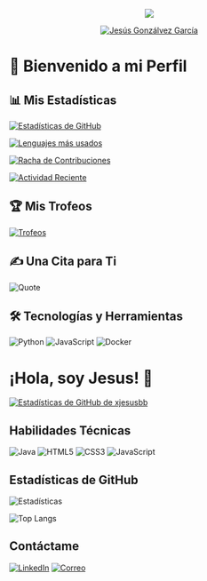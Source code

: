 <p align="center">
  <!-- Animación de texto personalizada -->
  <a href="https://github.com/DenverCoder1/readme-typing-svg">
    <img src="https://readme-typing-svg.demolab.com/?lines=Desarrollador%20Full-stack;Apasionado%20por%20la%20tecnología;Siempre%20aprendiendo%20cosas%20nuevas;&font=Press%20Start%202P&center=true&width=1000&height=100&color=FFD700&vCenter=true&pause=1000&size=20" /></a>
</p>

<p align="center">
  <a href="https://github.com/jesusgonzalvezgarcia">
    <img src="https://readme-typing-svg.demolab.com/?lines=Jesús%20Gonzálvez%20García&font=Press%20Start%202P&center=true&width=600&height=50&color=00FF7F&vCenter=true&size=16" alt="Jesús Gonzálvez García" /></a>
</p>

# 🌟 Bienvenido a mi Perfil

## 📊 Mis Estadísticas

[![Estadísticas de GitHub](https://github-readme-stats.vercel.app/api?username=TuUsuario&show_icons=true&theme=radical)](https://github.com/TuUsuario)

[![Lenguajes más usados](https://github-readme-stats.vercel.app/api/top-langs/?username=TuUsuario&layout=compact&theme=radical)](https://github.com/TuUsuario)

[![Racha de Contribuciones](https://streak-stats.demolab.com/?user=TuUsuario&theme=radical)](https://git.io/streak-stats)

[![Actividad Reciente](https://github-readme-activity-graph.cyclic.app/graph?username=xjesusbb&theme=radical)](https://github.com/Ashutosh00710/github-readme-activity-graph)

## 🏆 Mis Trofeos

[![Trofeos](https://github-profile-trophy.vercel.app/?username=TuUsuario&theme=radical)](https://github.com/ryo-ma/github-profile-trophy)

## ✍️ Una Cita para Ti

![Quote](https://quotes-github-readme.vercel.app/api?type=horizontal&theme=radical)

## 🛠️ Tecnologías y Herramientas

![Python](https://img.shields.io/badge/Python-3776AB?style=flat&logo=python&logoColor=white)
![JavaScript](https://img.shields.io/badge/JavaScript-F7DF1E?style=flat&logo=javascript&logoColor=black)
![Docker](https://img.shields.io/badge/Docker-2496ED?style=flat&logo=docker&logoColor=white)


# ¡Hola, soy Jesus! 👋

[![Estadísticas de GitHub de xjesusbb](https://github-readme-stats.vercel.app/api?username=xjesusbb&show_icons=true&theme=tokyonight)](https://github.com/xjesusbb)


## Habilidades Técnicas

![Java](https://skillicons.dev/icons?i=java) ![HTML5](https://skillicons.dev/icons?i=html) ![CSS3](https://skillicons.dev/icons?i=css) ![JavaScript](https://skillicons.dev/icons?i=javascript)

## Estadísticas de GitHub

![Estadísticas](https://github-readme-stats.vercel.app/api?username=xjesusbb&show_icons=true&theme=tokyonight)

![Top Langs](https://github-readme-stats.vercel.app/api/top-langs/?username=xjesusbb&layout=compact&theme=tokyonight)

## Contáctame

[![LinkedIn](https://img.shields.io/badge/-LinkedIn-0077B5?style=flat&logo=linkedin&logoColor=white)](TU_LINKEDIN)
[![Correo](https://img.shields.io/badge/-Email-D14836?style=flat&logo=gmail&logoColor=white)](mailto:jesusgonzalvezgarcia2005@gmail.com)
